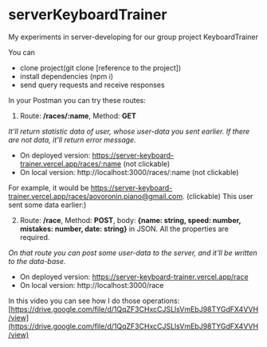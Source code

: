 # serverKeyboardTrainer
My experiments in server-developing for our group project KeyboardTrainer

You can
- clone project(git clone [reference to the project])
- install dependencies (npm i)
- send query requests and receive responses

 In your Postman you can try these routes: 
 
  1. Route: **/races/:name**, Method: **GET**
 
_It'll return statistic data of user, whose user-data you sent earlier. If there are not data, it'll return error message._
  
  - On deployed version: https://server-keyboard-trainer.vercel.app/races/:name (not clickable)
  - On local version: http://localhost:3000/races/:name (not clickable)
  
  For example, it would be https://server-keyboard-trainer.vercel.app/races/aovoronin.piano@gmail.com. (clickable)
  This user sent some data earlier:)
  
  2. Route: **/race**, Method: **POST**, body: **{name: string, speed: number, mistakes: number, date: string}** in JSON. All the properties are required.
  
_On that route you can post some user-data to the server, and it'll be written to the data-base._
  
  - On deployed version: https://server-keyboard-trainer.vercel.app/race
  - On local version: http://localhost:3000/race
    
  In this video you can see how I do those operations: [https://drive.google.com/file/d/1QqZF3CHxcCJSLlsVmEbJ98TYGdFX4VVH/view](https://drive.google.com/file/d/1QqZF3CHxcCJSLlsVmEbJ98TYGdFX4VVH/view)
  
  

